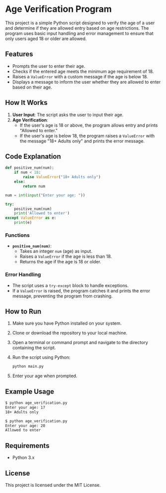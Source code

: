 # Age Verification Program

This project is a simple Python script designed to verify the age of a user and determine if they are allowed entry based on age restrictions. The program uses basic input handling and error management to ensure that only users aged 18 or older are allowed.

## Features

- Prompts the user to enter their age.
- Checks if the entered age meets the minimum age requirement of 18.
- Raises a `ValueError` with a custom message if the age is below 18.
- Displays a message to inform the user whether they are allowed to enter based on their age.

## How It Works

1. **User Input**: The script asks the user to input their age.
2. **Age Verification**: 
   - If the user's age is 18 or above, the program allows entry and prints "Allowed to enter."
   - If the user's age is below 18, the program raises a `ValueError` with the message "18+ Adults only" and prints the error message.

## Code Explanation

```python
def positive_num(num):
    if num < 18:
        raise ValueError("18+ Adults only")
    else:
        return num

num = int(input("Enter your age: "))

try:
    positive_num(num)
    print('Allowed to enter')
except ValueError as e:
    print(e)
```

### Functions

- **`positive_num(num)`**: 
  - Takes an integer `num` (age) as input.
  - Raises a `ValueError` if the age is less than 18.
  - Returns the age if the age is 18 or older.

### Error Handling

- The script uses a `try-except` block to handle exceptions.
- If a `ValueError` is raised, the program catches it and prints the error message, preventing the program from crashing.

## How to Run

1. Make sure you have Python installed on your system.
2. Clone or download the repository to your local machine.
3. Open a terminal or command prompt and navigate to the directory containing the script.
4. Run the script using Python:

   ```bash
   python main.py
   ```

5. Enter your age when prompted.

## Example Usage

```bash
$ python age_verification.py
Enter your age: 17
18+ Adults only

$ python age_verification.py
Enter your age: 20
Allowed to enter
```

## Requirements

- Python 3.x

## License

This project is licensed under the MIT License.